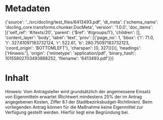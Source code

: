 # Metadaten
{'source': '../src/docling/test_files/6413493.pdf', 'dl_meta': {'schema_name': 'docling_core.transforms.chunker.DocMeta', 'version': '1.0.0', 'doc_items': [{'self_ref': '#/texts/20', 'parent': {'$ref': '#/groups/1'}, 'children': [], 'content_layer': 'body', 'label': 'text', 'prov': [{'page_no': 1, 'bbox': {'l': 71.0, 't': 327.61097183732124, 'r': 522.61, 'b': 280.75097183732123, 'coord_origin': 'BOTTOMLEFT'}, 'charspan': [0, 327]}]}], 'headings': ['Hinweis:'], 'origin': {'mimetype': 'application/pdf', 'binary_hash': 10155802703493888252, 'filename': '6413493.pdf'}}}

# Inhalt
Hinweis:
Vom Antragsteller wird grundsätzlich der angemessene Einsatz von Eigenmitteln erwartet (Richtwert mindestens 25% der im Antrag angegebenen Kosten, Ziffer 8.1 der Stadtbezirksbudget-Richtlinien). Beim vorliegenden Antrag können für die Maßnahme keine Eigenmittel zur Verfügung gestellt werden. Hierfür liegt eine Begründung bei.